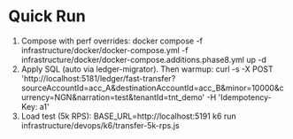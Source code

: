 # Quick Run
1) Compose with perf overrides:
   docker compose -f infrastructure/docker/docker-compose.yml -f infrastructure/docker/docker-compose.additions.phase8.yml up -d
2) Apply SQL (auto via ledger-migrator). Then warmup:
   curl -s -X POST 'http://localhost:5181/ledger/fast-transfer?sourceAccountId=acc_A&destinationAccountId=acc_B&minor=10000&currency=NGN&narration=test&tenantId=tnt_demo' -H 'Idempotency-Key: a1'
3) Load test (5k RPS):
   BASE_URL=http://localhost:5191 k6 run infrastructure/devops/k6/transfer-5k-rps.js
